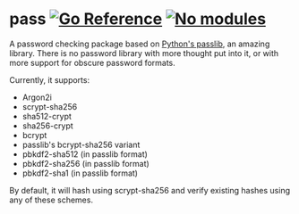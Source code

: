 # pass [![Go Reference](https://pkg.go.dev/badge/github.com/pchchv/pass.svg)](https://pkg.go.dev/github.com/pchchv/pass) [![No modules](https://www.devever.net/~hl/f/no-modules2.svg)](https://www.devever.net/~hl/gomod)

A password checking package based on [Python's passlib](https://pypi.org/project/passlib/), an amazing library. There is no password library with more thought put into it, or with more support for obscure password formats.

Currently, it supports:

  - Argon2i
  - scrypt-sha256
  - sha512-crypt
  - sha256-crypt
  - bcrypt
  - passlib's bcrypt-sha256 variant
  - pbkdf2-sha512 (in passlib format)
  - pbkdf2-sha256 (in passlib format)
  - pbkdf2-sha1 (in passlib format)

By default, it will hash using scrypt-sha256 and verify existing hashes using any of these schemes.
